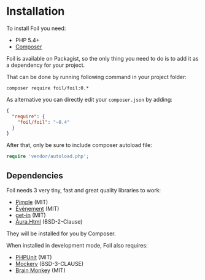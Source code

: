 <!--
currentMenu: "installation"
currentSection: "Getting Started"
title: "Installation"
-->

# Installation

To install Foil you need:

 - PHP 5.4+
 - [Composer](https://getcomposer.org/)

Foil is available on Packagist, so the only thing you need to do is to add it as a dependency for your project.

That can be done by running following command in your project folder:

```shell
composer require foil/foil:0.*
```

As alternative you can directly edit your `composer.json` by adding:

```json
{
  "require": {
    "foil/foil": "~0.4"
  }
}
```

After that, only be sure to include composer autoload file:

```php
require 'vendor/autoload.php';
```

## Dependencies

Foil needs 3 very tiny, fast and great quality libraries to work:

 - [Pimple](http://pimple.sensiolabs.org/) (MIT)
 - [Événement](https://github.com/igorw/evenement) (MIT)
 - [get-in](https://github.com/igorw/get-in) (MIT)
 - [Aura.Html](https://github.com/auraphp/Aura.Html) (BSD-2-Clause)

They will be installed for you by Composer.

When installed in development mode, Foil also requires:

 - [PHPUnit](https://phpunit.de) (MIT)
 - [Mockery](http://docs.mockery.io/en/latest/) (BSD-3-CLAUSE)
 - [Brain Monkey](http://giuseppe-mazzapica.github.io/BrainMonkey/) (MIT)
